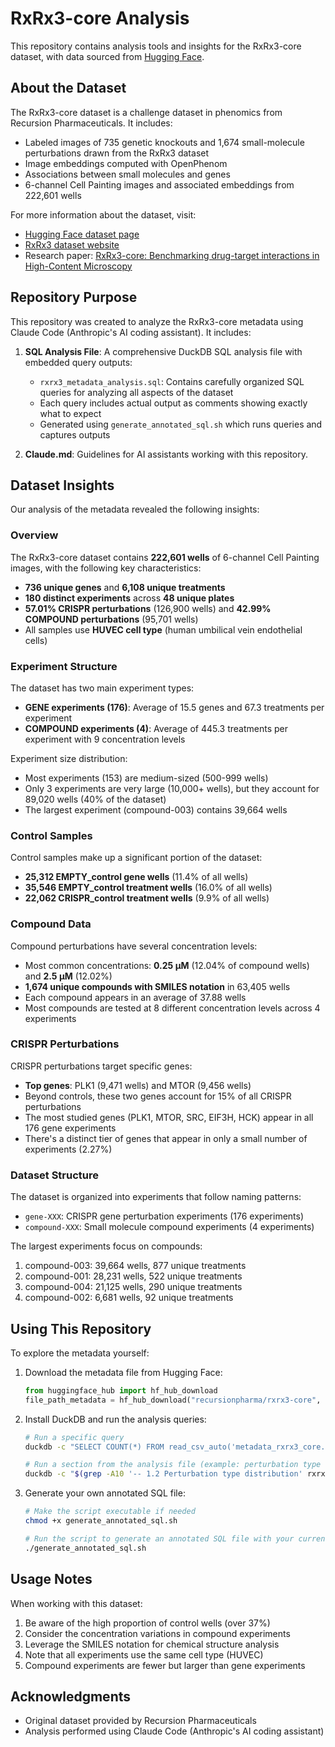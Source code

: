# RxRx3-core Analysis

This repository contains analysis tools and insights for the RxRx3-core dataset, with data sourced from [Hugging Face](https://huggingface.co/datasets/recursionpharma/rxrx3-core).

## About the Dataset

The RxRx3-core dataset is a challenge dataset in phenomics from Recursion Pharmaceuticals. It includes:

- Labeled images of 735 genetic knockouts and 1,674 small-molecule perturbations drawn from the RxRx3 dataset
- Image embeddings computed with OpenPhenom
- Associations between small molecules and genes
- 6-channel Cell Painting images and associated embeddings from 222,601 wells

For more information about the dataset, visit:
- [Hugging Face dataset page](https://huggingface.co/datasets/recursionpharma/rxrx3-core)
- [RxRx3 dataset website](https://www.rxrx.ai/rxrx3)
- Research paper: [RxRx3-core: Benchmarking drug-target interactions in High-Content Microscopy](https://arxiv.org/abs/2503.20158)

## Repository Purpose

This repository was created to analyze the RxRx3-core metadata using Claude Code (Anthropic's AI coding assistant). It includes:

1. **SQL Analysis File**: A comprehensive DuckDB SQL analysis file with embedded query outputs:
   - `rxrx3_metadata_analysis.sql`: Contains carefully organized SQL queries for analyzing all aspects of the dataset
   - Each query includes actual output as comments showing exactly what to expect
   - Generated using `generate_annotated_sql.sh` which runs queries and captures outputs

2. **Claude.md**: Guidelines for AI assistants working with this repository.

## Dataset Insights

Our analysis of the metadata revealed the following insights:

### Overview

The RxRx3-core dataset contains **222,601 wells** of 6-channel Cell Painting images, with the following key characteristics:
- **736 unique genes** and **6,108 unique treatments**
- **180 distinct experiments** across **48 unique plates**
- **57.01% CRISPR perturbations** (126,900 wells) and **42.99% COMPOUND perturbations** (95,701 wells)
- All samples use **HUVEC cell type** (human umbilical vein endothelial cells)

### Experiment Structure

The dataset has two main experiment types:
- **GENE experiments (176)**: Average of 15.5 genes and 67.3 treatments per experiment
- **COMPOUND experiments (4)**: Average of 445.3 treatments per experiment with 9 concentration levels

Experiment size distribution:
- Most experiments (153) are medium-sized (500-999 wells)
- Only 3 experiments are very large (10,000+ wells), but they account for 89,020 wells (40% of the dataset)
- The largest experiment (compound-003) contains 39,664 wells

### Control Samples

Control samples make up a significant portion of the dataset:
- **25,312 EMPTY_control gene wells** (11.4% of all wells)
- **35,546 EMPTY_control treatment wells** (16.0% of all wells)
- **22,062 CRISPR_control treatment wells** (9.9% of all wells)

### Compound Data

Compound perturbations have several concentration levels:
- Most common concentrations: **0.25 μM** (12.04% of compound wells) and **2.5 μM** (12.02%)
- **1,674 unique compounds with SMILES notation** in 63,405 wells
- Each compound appears in an average of 37.88 wells
- Most compounds are tested at 8 different concentration levels across 4 experiments

### CRISPR Perturbations

CRISPR perturbations target specific genes:
- **Top genes**: PLK1 (9,471 wells) and MTOR (9,456 wells)
- Beyond controls, these two genes account for 15% of all CRISPR perturbations
- The most studied genes (PLK1, MTOR, SRC, EIF3H, HCK) appear in all 176 gene experiments
- There's a distinct tier of genes that appear in only a small number of experiments (2.27%)

### Dataset Structure

The dataset is organized into experiments that follow naming patterns:
- `gene-XXX`: CRISPR gene perturbation experiments (176 experiments)
- `compound-XXX`: Small molecule compound experiments (4 experiments)

The largest experiments focus on compounds:
1. compound-003: 39,664 wells, 877 unique treatments
2. compound-001: 28,231 wells, 522 unique treatments
3. compound-004: 21,125 wells, 290 unique treatments
4. compound-002: 6,681 wells, 92 unique treatments

## Using This Repository

To explore the metadata yourself:

1. Download the metadata file from Hugging Face:
   ```python
   from huggingface_hub import hf_hub_download
   file_path_metadata = hf_hub_download("recursionpharma/rxrx3-core", filename="metadata_rxrx3_core.csv", repo_type="dataset")
   ```

2. Install DuckDB and run the analysis queries:
   ```bash
   # Run a specific query
   duckdb -c "SELECT COUNT(*) FROM read_csv_auto('metadata_rxrx3_core.csv');"
   
   # Run a section from the analysis file (example: perturbation type distribution)
   duckdb -c "$(grep -A10 '-- 1.2 Perturbation type distribution' rxrx3_metadata_analysis.sql | grep -v '^--' | head -n 8)"
   ```

3. Generate your own annotated SQL file:
   ```bash
   # Make the script executable if needed
   chmod +x generate_annotated_sql.sh
   
   # Run the script to generate an annotated SQL file with your current data
   ./generate_annotated_sql.sh
   ```

## Usage Notes

When working with this dataset:
1. Be aware of the high proportion of control wells (over 37%)
2. Consider the concentration variations in compound experiments
3. Leverage the SMILES notation for chemical structure analysis
4. Note that all experiments use the same cell type (HUVEC)
5. Compound experiments are fewer but larger than gene experiments

## Acknowledgments

- Original dataset provided by Recursion Pharmaceuticals
- Analysis performed using Claude Code (Anthropic's AI coding assistant)